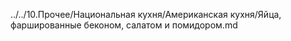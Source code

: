 ../../10.Прочее/Национальная кухня/Американская кухня/Яйца, фаршированные беконом, салатом и помидором.md